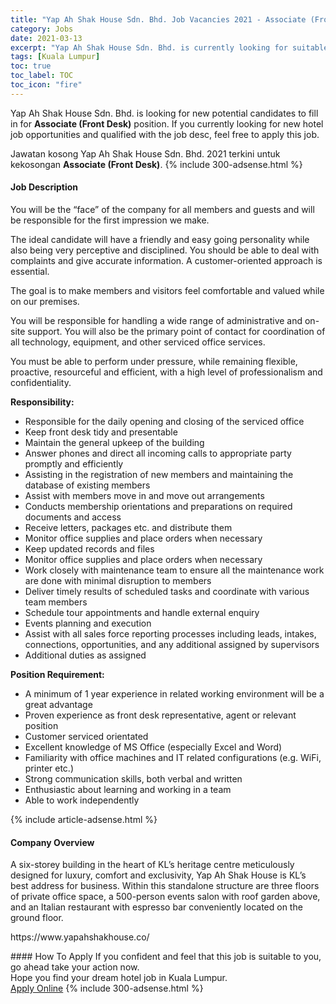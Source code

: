 ```yaml
---
title: "Yap Ah Shak House Sdn. Bhd. Job Vacancies 2021 - Associate (Front Desk)" 
category: Jobs 
date: 2021-03-13 
excerpt: "Yap Ah Shak House Sdn. Bhd. is currently looking for suitable person to fill in the Associate (Front Desk) which positioned at Kuala Lumpur" 
tags: [Kuala Lumpur] 
toc: true 
toc_label: TOC 
toc_icon: "fire" 
--- 
```


<p>Yap Ah Shak House Sdn. Bhd. is looking for new potential candidates to fill in for <b>Associate (Front Desk)</b> position. If you currently looking for new hotel job opportunities and qualified with the job desc, feel free to apply this job.
</p>Jawatan kosong Yap Ah Shak House Sdn. Bhd. 2021 terkini untuk kekosongan <b>Associate (Front Desk)</b>. 
{% include 300-adsense.html %} 
<div><div><h4>Job Description</h4></div><div><div><span><div><p>You will be the &#8220;face&#8221; of the company for all members and guests and will be responsible for the first impression we make.</p><p>The ideal candidate will have a friendly and easy going personality while also being very perceptive and disciplined. You should be able to deal with complaints and give accurate information. A customer-oriented approach is essential.</p><p>The goal is to make members and visitors feel comfortable and valued while on our premises.</p><p>You will be responsible for handling a wide range of administrative and on-site support. You will also be the primary point of contact for coordination of all technology, equipment, and other serviced office services.</p><p>You must be able to perform under pressure, while remaining flexible, proactive, resourceful and efficient, with a high level of professionalism and confidentiality.</p><p><strong>Responsibility:</strong></p><ul><li>Responsible for the daily opening and closing of the serviced office</li><li>Keep front desk tidy and presentable</li><li>Maintain the general upkeep of the building</li><li>Answer phones and direct all incoming calls to appropriate party promptly and efficiently</li><li>Assisting in the registration of new members and maintaining the database of existing members</li><li>Assist with members move in and move out arrangements</li><li>Conducts membership orientations and preparations on required documents and access</li><li>Receive&#160;letters, packages etc. and distribute them</li><li>Monitor office supplies and place orders when necessary</li><li>Keep updated records and files</li><li>Monitor office supplies and place orders when necessary</li><li>Work closely with maintenance team to ensure all the maintenance work are done with minimal disruption to members</li><li>Deliver timely results of scheduled tasks and coordinate with various team members</li><li>Schedule tour appointments and handle external enquiry</li><li>Events planning and execution</li><li>Assist with all sales force reporting processes including leads, intakes, connections, opportunities, and any additional assigned by supervisors</li><li>Additional duties as assigned</li></ul><p><strong>Position Requirement:</strong></p><ul><li>A minimum of 1 year experience in related working environment will be a great advantage</li><li>Proven experience as front desk representative, agent or relevant position</li><li>Customer serviced orientated</li><li>Excellent knowledge of MS Office (especially Excel and Word)</li><li>Familiarity with office machines and IT related configurations (e.g. WiFi, printer etc.)</li><li>Strong communication skills, both verbal and written</li><li>Enthusiastic about learning and working in a team</li><li>Able to work independently</li></ul></div></span></div></div></div> 
{% include article-adsense.html %} 
<div><div><h4>Company Overview</h4></div><div><div><span><div><p>A six-storey building in the heart of KL&#8217;s heritage centre meticulously designed for luxury, comfort and exclusivity, Yap Ah Shak House is KL&#8217;s best address for business. Within this standalone structure are three floors of private office space, a 500-person events salon with roof garden above, and an Italian restaurant with espresso bar conveniently located on the ground floor.</p><p>https://www.yapahshakhouse.co/</p></div></span></div></div></div> 
#### How To Apply 
If you confident and feel that this job is suitable to you, go ahead take your action now. <br/> 
Hope you find your dream hotel job in Kuala Lumpur. <br/> 
<a href="https://www.jobstreet.com.my/en/job/associate-front-desk-4496414?jobId=jobstreet-my-job-4496414" class="btn btn--info" target="_blank" rel="nofollow noopenner">Apply Online</a> 
{% include 300-adsense.html %} 